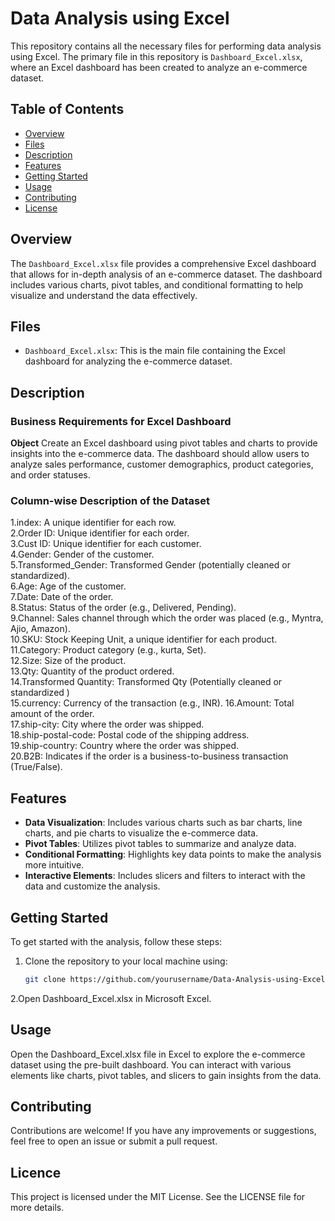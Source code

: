 # Data Analysis using Excel

This repository contains all the necessary files for performing data analysis using Excel. The primary file in this repository is `Dashboard_Excel.xlsx`, where an Excel dashboard has been created to analyze an e-commerce dataset.

## Table of Contents

- [Overview](#overview)
- [Files](#files)
- [Description](#description)
- [Features](#features)
- [Getting Started](#getting-started)
- [Usage](#usage)
- [Contributing](#contributing)
- [License](#license)

## Overview

The `Dashboard_Excel.xlsx` file provides a comprehensive Excel dashboard that allows for in-depth analysis of an e-commerce dataset. The dashboard includes various charts, pivot tables, and conditional formatting to help visualize and understand the data effectively.

## Files

- `Dashboard_Excel.xlsx`: This is the main file containing the Excel dashboard for analyzing the e-commerce dataset.

## Description 

### Business Requirements for Excel Dashboard
<b>Object</b>
Create an Excel dashboard using pivot tables and charts to provide insights into the e-commerce data. The dashboard should allow users to analyze sales performance, customer demographics, product categories, and order statuses.

### Column-wise Description of the Dataset
1.index: A unique identifier for each row.<br>
2.Order ID: Unique identifier for each order.<br>
3.Cust ID: Unique identifier for each customer.<br>
4.Gender: Gender of the customer.<br>
5.Transformed_Gender: Transformed Gender (potentially cleaned or standardized).<br>
6.Age: Age of the customer.<br>
7.Date: Date of the order.<br>
8.Status: Status of the order (e.g., Delivered, Pending).<br>
9.Channel: Sales channel through which the order was placed (e.g., Myntra, Ajio, Amazon).<br>
10.SKU: Stock Keeping Unit, a unique identifier for each product.<br>
11.Category: Product category (e.g., kurta, Set).<br>
12.Size: Size of the product.<br>
13.Qty: Quantity of the product ordered.<br>
14.Transformed Quantity: Transformed Qty (Potentially cleaned or standardized )<br>
15.currency: Currency of the transaction (e.g., INR).
16.Amount: Total amount of the order.<br>
17.ship-city: City where the order was shipped.<br>
18.ship-postal-code: Postal code of the shipping address.<br>
19.ship-country: Country where the order was shipped.<br>
20.B2B: Indicates if the order is a business-to-business transaction (True/False).<br>
## Features

- **Data Visualization**: Includes various charts such as bar charts, line charts, and pie charts to visualize the e-commerce data.
- **Pivot Tables**: Utilizes pivot tables to summarize and analyze data.
- **Conditional Formatting**: Highlights key data points to make the analysis more intuitive.
- **Interactive Elements**: Includes slicers and filters to interact with the data and customize the analysis.

## Getting Started

To get started with the analysis, follow these steps:

1. Clone the repository to your local machine using:
   ```bash
   git clone https://github.com/yourusername/Data-Analysis-using-Excel.git

2.Open Dashboard_Excel.xlsx in Microsoft Excel.

## Usage 
Open the Dashboard_Excel.xlsx file in Excel to explore the e-commerce dataset using the pre-built dashboard. You can interact with various elements like charts, pivot tables, and slicers to gain insights from the data.

## Contributing
Contributions are welcome! If you have any improvements or suggestions, feel free to open an issue or submit a pull request.

## Licence
This project is licensed under the MIT License. See the LICENSE file for more details.
